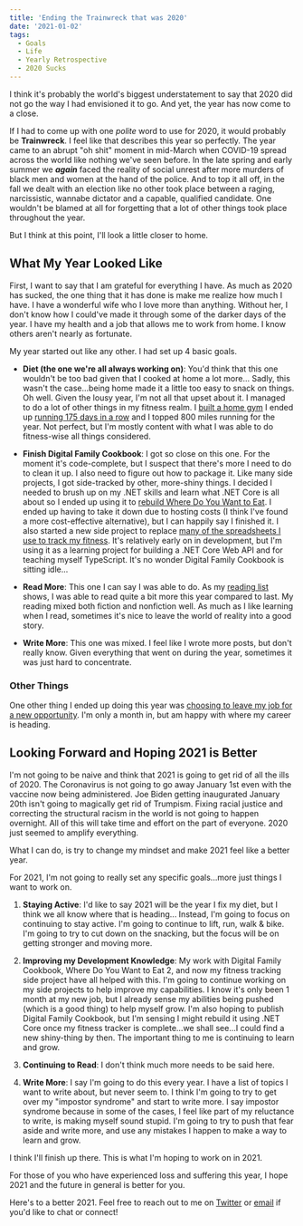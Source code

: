 ```yaml
---
title: 'Ending the Trainwreck that was 2020'
date: '2021-01-02'
tags:
  - Goals
  - Life
  - Yearly Retrospective
  - 2020 Sucks
---
```


I think it's probably the world's biggest understatement to say that 2020 did not go the way I had envisioned it to go. And yet, the year has now come to a close.
<!-- excerpt -->

If I had to come up with one _polite_ word to use for 2020, it would probably be **Trainwreck**. I feel like that describes this year so perfectly. The year came to an abrupt "oh shit" moment in mid-March when COVID-19 spread across the world like nothing we've seen before. In the late spring and early summer we _**again**_ faced the reality of social unrest after more murders of black men and women at the hand of the police. And to top it all off, in the fall we dealt with an election like no other took place between a raging, narcissistic, wannabe dictator and a capable, qualified candidate. One wouldn't be blamed at all for forgetting that a lot of other things took place throughout the year.

But I think at this point, I'll look a little closer to home.

## What My Year Looked Like

First, I want to say that I am grateful for everything I have. As much as 2020 has sucked, the one thing that it has done is make me realize how much I have. I have a wonderful wife who I love more than anything. Without her, I don't know how I could've made it through some of the darker days of the year. I have my health and a job that allows me to work from home. I know others aren't nearly as fortunate.

My year started out like any other. I had set up 4 basic goals.

-   **Diet (the one we're all always working on)**: You'd think that this one wouldn't be too bad given that I cooked at home a lot more... Sadly, this wasn't the case...being home made it a little too easy to snack on things. Oh well. Given the lousy year, I'm not all that upset about it. I managed to do a lot of other things in my fitness realm. I [built a home gym](https://kpwags.com/2020/08/04/so-i-finally-built-a-home-gym.html) I ended up [running 175 days in a row](https://kpwags.com/2020/12/16/reflections-on-my-running-streak-coming-to-an-end.html) and I topped 800 miles running for the year. Not perfect, but I'm mostly content with what I was able to do fitness-wise all things considered.

-   **Finish Digital Family Cookbook**: I got so close on this one. For the moment it's code-complete, but I suspect that there's more I need to do to clean it up. I also need to figure out how to package it. Like many side projects, I got side-tracked by other, more-shiny things. I decided I needed to brush up on my .NET skills and learn what .NET Core is all about so I ended up using it to [rebuild Where Do You Want to Eat](https://kpwags.com/2020/07/05/so-i-finally-finished-a-side-project.html). I ended up having to take it down due to hosting costs (I think I've found a more cost-effective alternative), but I can happily say I finished it. I also started a new side project to replace [many of the spreadsheets I use to track my fitness](https://kpwags.com/2020/01/21/tracking-my-fitness-journey.html). It's relatively early on in development, but I'm using it as a learning project for building a .NET Core Web API and for teaching myself TypeScript. It's no wonder Digital Family Cookbook is sitting idle...

-   **Read More**: This one I can say I was able to do. As my [reading list](https://kpwags.com/reading-list/) shows, I was able to read quite a bit more this year compared to last. My reading mixed both fiction and nonfiction well. As much as I like learning when I read, sometimes it's nice to leave the world of reality into a good story.

-   **Write More**: This one was mixed. I feel like I wrote more posts, but don't really know. Given everything that went on during the year, sometimes it was just hard to concentrate.

### Other Things

One other thing I ended up doing this year was [choosing to leave my job for a new opportunity](https://kpwags.com/2020/12/14/starting-a-new-job.html). I'm only a month in, but am happy with where my career is heading.

## Looking Forward and Hoping 2021 is Better

I'm not going to be naive and think that 2021 is going to get rid of all the ills of 2020. The Coronavirus is not going to go away January 1st even with the vaccine now being administered. Joe Biden getting inaugurated January 20th isn't going to magically get rid of Trumpism. Fixing racial justice and correcting the structural racism in the world is not going to happen overnight. All of this will take time and effort on the part of everyone. 2020 just seemed to amplify everything.

What I can do, is try to change my mindset and make 2021 feel like a better year.

For 2021, I'm not going to really set any specific goals...more just things I want to work on.

1. **Staying Active**: I'd like to say 2021 will be the year I fix my diet, but I think we all know where that is heading... Instead, I'm going to focus on continuing to stay active. I'm going to continue to lift, run, walk & bike. I'm going to try to cut down on the snacking, but the focus will be on getting stronger and moving more.

2. **Improving my Development Knowledge**: My work with Digital Family Cookbook, Where Do You Want to Eat 2, and now my fitness tracking side project have all helped with this. I'm going to continue working on my side projects to help improve my capabilities. I know it's only been 1 month at my new job, but I already sense my abilities being pushed (which is a good thing) to help myself grow. I'm also hoping to publish Digital Family Cookbook, but I'm sensing I might rebuild it using .NET Core once my fitness tracker is complete...we shall see...I could find a new shiny-thing by then. The important thing to me is continuing to learn and grow.

3. **Continuing to Read**: I don't think much more needs to be said here.

4. **Write More**: I say I'm going to do this every year. I have a list of topics I want to write about, but never seem to. I think I'm going to try to get over my "impostor syndrome" and start to write more. I say impostor syndrome because in some of the cases, I feel like part of my reluctance to write, is making myself sound stupid. I'm going to try to push that fear aside and write more, and use any mistakes I happen to make a way to learn and grow.

I think I'll finish up there. This is what I'm hoping to work on in 2021.

For those of you who have experienced loss and suffering this year, I hope 2021 and the future in general is better for you.

Here's to a better 2021. Feel free to reach out to me on [Twitter](https://www.twitter.com/kpwags) or <a href="mailto:keith+blog@kpwags.com">email</a> if you'd like to chat or connect!
